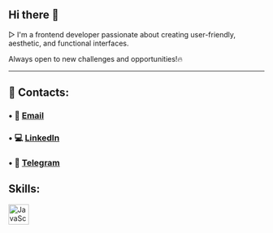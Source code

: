 ## Hi there 👋 
▷ I'm a frontend developer passionate about creating user-friendly, aesthetic, and functional interfaces.

Always open to new challenges and opportunities!🔥

---

## 📲 Contacts:

### • 📩 [Email](yuliia.shatkovska.dev@gmail.com)
### • 💻 [LinkedIn](www.linkedin.com/in/yuliia-shatkovska)
### • 📱 [Telegram](https://t.me/yuliia_shatkovska)


## Skills:

  <p aligh="center">
    <img src="https://cdn.jsdelivr.net/gh/devicons/devicon/icons/javascript/javascript-original.svg" alt="JavaScript" width="40" height="40"/>
  </p>


